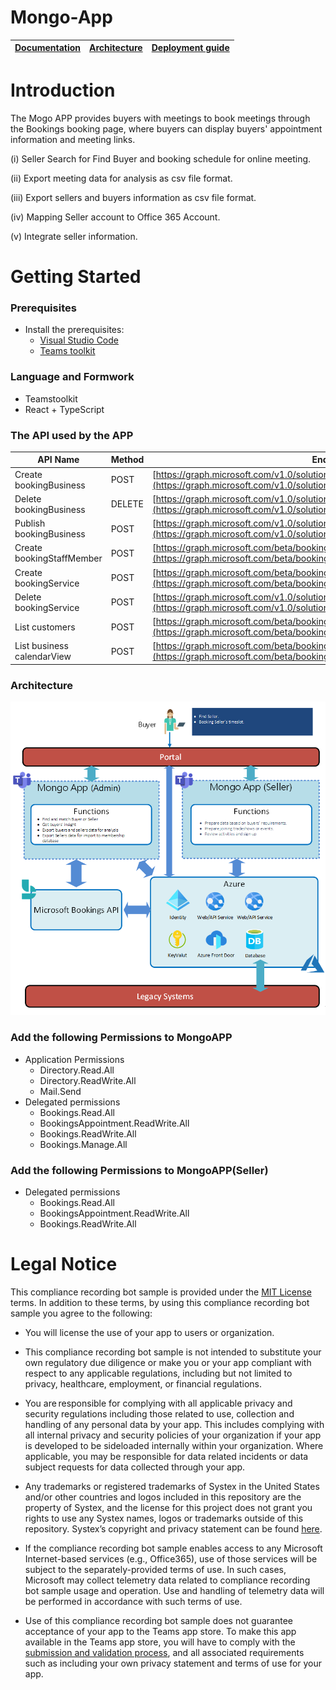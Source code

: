 # Mongo-App

| [Documentation](https://github.com/benliao18/Mongo-App/blob/main/wiki) | [Architecture](https://github.com/benliao18/Mongo-App/blob/main/wiki/Architecture.md) | [Deployment guide](https://github.com/benliao18/Mongo-App/blob/main/wiki/DeploymentGuide.md)
| ---- | ---- | ---- |


# Introduction

The Mogo APP provides buyers with meetings to book meetings through the Bookings booking page, where buyers can display buyers' appointment information and meeting links.

(i)	Seller Search for Find Buyer and booking schedule for online meeting. 

(ii)	Export meeting data for analysis as csv file format.

(iii)	Export sellers and buyers information as csv file format.

(iv)	Mapping Seller account to Office 365 Account.

(v)	Integrate seller information.

# Getting Started

### Prerequisites
  * Install the prerequisites:
    * [Visual Studio Code](https://code.visualstudio.com/)
    * [Teams toolkit](https://marketplace.visualstudio.com/items?itemName=TeamsDevApp.ms-teams-vscode-extension)

### Language and Formwork
  * Teamstoolkit
  * React + TypeScript
  
### The API used by the APP
API Name | Method | Endpoint
--- | --- | --- 
Create bookingBusiness | POST | [https://graph.microsoft.com/v1.0/solutions/bookingBusinesses](https://graph.microsoft.com/v1.0/solutions/bookingBusinesses)
Delete bookingBusiness | DELETE | [https://graph.microsoft.com/v1.0/solutions/bookingBusinesses/{bookingsID}](https://graph.microsoft.com/v1.0/solutions/bookingBusinesses)
Publish bookingBusiness | POST | [https://graph.microsoft.com/v1.0/solutions/bookingBusinesses/{bookingsID}/publish](https://graph.microsoft.com/v1.0/solutions/bookingBusinesses/{bookingsID}/publish)
Create bookingStaffMember | POST | [https://graph.microsoft.com/beta/bookingBusinesses/{bookingsID}/staffMembers](https://graph.microsoft.com/beta/bookingBusinesses/{bookingsID}/staffMembers)
Create bookingService | POST | [https://graph.microsoft.com/beta/bookingBusinesses/{bookingsID}/calendarView](https://graph.microsoft.com/beta/bookingBusinesses/{bookingsID}/calendarView)
Delete bookingService | POST | [https://graph.microsoft.com/v1.0/solutions/bookingBusinesses/{bookingsID}/publish](https://graph.microsoft.com/v1.0/solutions/bookingBusinesses/{bookingsID}/publish)
List customers | POST | [https://graph.microsoft.com/beta/bookingBusinesses/{bookingsID}/staffMembers](https://graph.microsoft.com/beta/bookingBusinesses/{bookingsID}/staffMembers)
List business calendarView | POST | [https://graph.microsoft.com/beta/bookingBusinesses/{bookingsID}/calendarView](https://graph.microsoft.com/beta/bookingBusinesses/{bookingsID}/calendarView)

### Architecture
![Architecture](https://github.com/benliao18/Mongo-App/blob/main/wiki/images/Architecture.png)

### Add the following Permissions to MongoAPP

  * Application Permissions
    * Directory.Read.All
    * Directory.ReadWrite.All
    * Mail.Send
  * Delegated permissions
    * Bookings.Read.All
    * BookingsAppointment.ReadWrite.All
    * Bookings.ReadWrite.All
    * Bookings.Manage.All
	
### Add the following Permissions to MongoAPP(Seller)

  * Delegated permissions
    * Bookings.Read.All
    * BookingsAppointment.ReadWrite.All
    * Bookings.ReadWrite.All

# Legal Notice

This compliance recording bot sample is provided under the [MIT License](https://github.com/shawnlien/CustomComplianceRecordingBot/blob/master/LICENSE) terms.  In addition to these terms, by using this compliance recording bot sample you agree to the following:

- You will license the use of your app to users or organization. 

- This compliance recording bot sample is not intended to substitute your own regulatory due diligence or make you or your app compliant with respect to any applicable regulations, including but not limited to privacy, healthcare, employment, or financial regulations.

- You are responsible for complying with all applicable privacy and security regulations including those related to use, collection and handling of any personal data by your app. This includes complying with all internal privacy and security policies of your organization if your app is developed to be sideloaded internally within your organization. Where applicable, you may be responsible for data related incidents or data subject requests for data collected through your app.

- Any trademarks or registered trademarks of Systex in the United States and/or other countries and logos included in this repository are the property of Systex, and the license for this project does not grant you rights to use any Systex names, logos or trademarks outside of this repository. Systex’s copyright and privacy statement can be found [here](https://tw.systex.com/privacy/).

- If the compliance recording bot sample enables access to any Microsoft Internet-based services (e.g., Office365), use of those services will be subject to the separately-provided terms of use. In such cases, Microsoft may collect telemetry data related to compliance recording bot sample usage and operation. Use and handling of telemetry data will be performed in accordance with such terms of use.

- Use of this compliance recording bot sample does not guarantee acceptance of your app to the Teams app store. To make this app available in the Teams app store, you will have to comply with the [submission and validation process](https://docs.microsoft.com/en-us/microsoftteams/platform/concepts/deploy-and-publish/appsource/publish), and all associated requirements such as including your own privacy statement and terms of use for your app.
